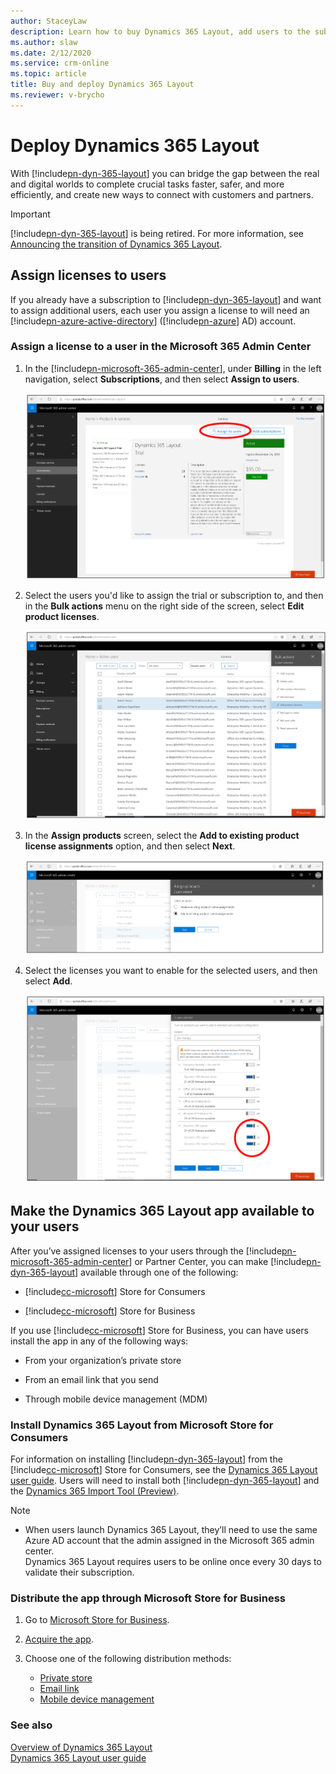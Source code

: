```yaml
---
author: StaceyLaw
description: Learn how to buy Dynamics 365 Layout, add users to the subscription, and deploy the app to users in several different ways
ms.author: slaw
ms.date: 2/12/2020
ms.service: crm-online
ms.topic: article
title: Buy and deploy Dynamics 365 Layout
ms.reviewer: v-brycho
---
```


# Deploy Dynamics 365 Layout

With [!include[pn-dyn-365-layout](../includes/pn-dyn-365-layout.md)] you can bridge the gap between the real and digital worlds to complete crucial tasks faster, safer, and more efficiently, and create new ways to connect with customers and partners.

>[!IMPORTANT]
>[!include[pn-dyn-365-layout](../includes/pn-dyn-365-layout.md)] is being retired. For more information, see [Announcing the transition of Dynamics 365 Layout](https://aka.ms/LayoutTransition).

## Assign licenses to users

If you already have a subscription to [!include[pn-dyn-365-layout](../includes/pn-dyn-365-layout.md)] and want to assign additional users, each user you assign a license to will need an [!include[pn-azure-active-directory](../includes/pn-azure-active-directory.md)] ([!include[pn-azure](../includes/pn-azure.md)] AD) account.

### Assign a license to a user in the Microsoft 365 Admin Center

1. In the [!include[pn-microsoft-365-admin-center](../includes/pn-microsoft-365-admin-center.md)], under **Billing** in the left navigation, select **Subscriptions**, and then select **Assign to users**.

   ![Select Subscriptions](../media/AssignUsers.PNG "Select Subscriptions")
   
2. Select the users you'd like to assign the trial or subscription to, and then in the **Bulk actions** menu on the right side of the screen, select **Edit product licenses**. 

   ![Edit product licenses](../media/EditLicenses.PNG "Edit product licenses")
   
3. In the **Assign products** screen, select the **Add to existing product license assignments** option, and then select **Next**.

   ![Add to existing product licenses](../media/AddProductLicenses.png "Add to existing product licenses")
   
4. Select the licenses you want to enable for the selected users, and then select **Add**.

   ![Select product licenses](../media/SelectLicenses.PNG "Select product licenses")

## Make the Dynamics 365 Layout app available to your users

After you’ve assigned licenses to your users through the [!include[pn-microsoft-365-admin-center](../includes/pn-microsoft-365-admin-center.md)] or Partner Center, you can make [!include[pn-dyn-365-layout](../includes/pn-dyn-365-layout.md)] available through one of the following:

-   [!include[cc-microsoft](../includes/cc-microsoft.md)] Store for Consumers

-   [!include[cc-microsoft](../includes/cc-microsoft.md)] Store for Business

If you use [!include[cc-microsoft](../includes/cc-microsoft.md)] Store for Business, you can have users install the app
in any of the following ways:

-   From your organization’s private store

-   From an email link that you send

-   Through mobile device management (MDM)

### Install Dynamics 365 Layout from Microsoft Store for Consumers

For information on installing [!include[pn-dyn-365-layout](../includes/pn-dyn-365-layout.md)] from the [!include[cc-microsoft](../includes/cc-microsoft.md)] Store for Consumers,
see the [Dynamics 365 Layout user guide](../layout/user-guide.md). Users will need to install both [!include[pn-dyn-365-layout](../includes/pn-dyn-365-layout.md)] and the [Dynamics 365 Import Tool (Preview)](../layout/user-guide.md).

> [!NOTE]
> <ul><li>When users launch Dynamics 365 Layout, they’ll need to use the same Azure AD account that the admin assigned in the Microsoft 365 admin center.</li>
> Dynamics 365 Layout requires users to be online once every 30 days to validate their subscription.</li></ul>

### Distribute the app through Microsoft Store for Business

1.  Go to [Microsoft Store for Business](https://businessstore.microsoft.com/store).

2.  [Acquire the app](https://docs.microsoft.com/microsoft-store/acquire-apps-microsoft-store-for-business).

3.  Choose one of the following distribution methods:

    -   [Private store](https://docs.microsoft.com/microsoft-store/distribute-apps-from-your-private-store)
    -   [Email link](https://docs.microsoft.com/microsoft-store/assign-apps-to-employees)
    -   [Mobile device management](https://docs.microsoft.com/microsoft-store/configure-mdm-provider-microsoft-store-for-business)

### See also
[Overview of Dynamics 365 Layout](../layout/index.md)<br/>
[Dynamics 365 Layout user guide](../layout/user-guide.md)<br/>

